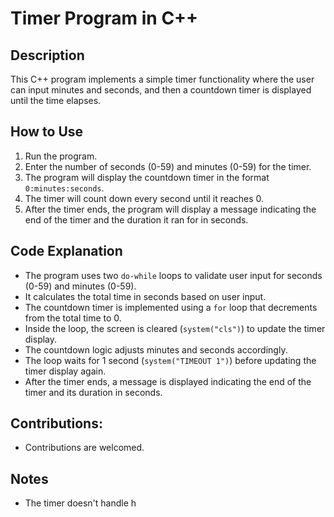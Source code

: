 # Timer Program in C++

## Description

This C++ program implements a simple timer functionality where the user can input minutes and seconds, and then a countdown timer is displayed until the time elapses.

## How to Use

1. Run the program.
2. Enter the number of seconds (0-59) and minutes (0-59) for the timer.
3. The program will display the countdown timer in the format `0:minutes:seconds`.
4. The timer will count down every second until it reaches 0.
5. After the timer ends, the program will display a message indicating the end of the timer and the duration it ran for in seconds.

## Code Explanation

- The program uses two `do-while` loops to validate user input for seconds (0-59) and minutes (0-59).
- It calculates the total time in seconds based on user input.
- The countdown timer is implemented using a `for` loop that decrements from the total time to 0.
- Inside the loop, the screen is cleared (`system("cls")`) to update the timer display.
- The countdown logic adjusts minutes and seconds accordingly.
- The loop waits for 1 second (`system("TIMEOUT 1")`) before updating the timer display again.
- After the timer ends, a message is displayed indicating the end of the timer and its duration in seconds.

## Contributions:
- Contributions are welcomed.

## Notes

- The timer doesn't handle h
